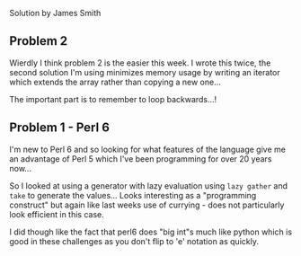 Solution by James Smith

## Problem 2

Wierdly I think problem 2 is the easier this week. I wrote this twice,
the second solution I'm using minimizes memory usage by writing an
iterator which extends the array rather than copying a new one...

The important part is to remember to loop backwards...!

## Problem 1 - Perl 6

I'm new to Perl 6 and so looking for what features of the language
give me an advantage of Perl 5 which I've been programming for over
20 years now...

So I looked at using a generator with lazy evaluation using 
`lazy gather` and `take` to generate the values... Looks interesting
as a "programming construct" but again like last weeks use of
currying - does not particularly look efficient in this case.

I did though like the fact that perl6 does "big int"s much like
python which is good in these challenges as you don't flip to
'e' notation as quickly.


